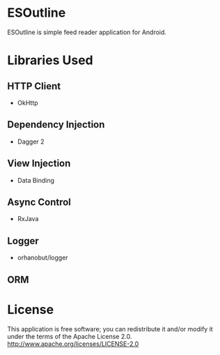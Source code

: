 # ESOutline
ESOutline is simple feed reader application for Android.

# Libraries Used  

## HTTP Client  
- OkHttp

## Dependency Injection  
- Dagger 2

## View Injection  
- Data Binding 

## Async Control  
- RxJava 

## Logger  
- orhanobut/logger

## ORM  

# License
This application is free software; you can redistribute it and/or modify it under the terms of the Apache License 2.0.
http://www.apache.org/licenses/LICENSE-2.0
